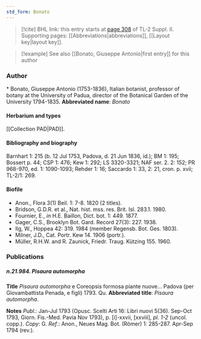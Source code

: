 ```yaml
---
std_form: Bonato
---
```


> [!cite] BHL link: this entry starts at [page 308](https://www.biodiversitylibrary.org/page/33265505) of TL-2 Suppl. II.
> Supporting pages: [[Abbreviations|abbreviations]], [[Layout key|layout key]].

> [!example] See also [[Bonato, Giuseppe Antonio|first entry]] for this author

### Author

\* Bonato, Giuseppe Antonio (1753-1836), Italian botanist, professor of botany at the University of Padua, director of the Botanical Garden of the University 1794-1835. 
**Abbreviated name**: *Bonato*

#### Herbarium and types

[[Collection PAD|PAD]].

#### Bibliography and biography

Barnhart 1: 215 (b. 12 Jul 1753, Padova, d. 21 Jun 1836, id.); BM 1: 195; Bossert p. 44; CSP 1: 476; Kew 1: 292; LS 3320-3321; NAF ser. 2. 2: 152; PR 968-970, ed. 1: 1090-1093; Rehder 1: 16; Saccardo 1: 33, 2: 21, cron. p. xvii; TL-2/1: 269.

#### Biofile

- Anon., Flora 3(1) Beil. 1: 7-8. 1820 (2 titles).
- Bridson, G.D.R. et al., Nat. hist. mss. res. Brit. Isl. 283.1. 1980.
- Fournier, E., *in* H.E. Baillon, Dict. bot. 1: 449. 1877.
- Gager, C.S., Brooklyn Bot. Gard. Record 27(3): 227. 1938.
- Ilg, W., Hoppea 42: 319. 1984 (member Regensb. Bot. Ges. 1803).
- Milner, J.D., Cat. Portr. Kew 14. 1906 (portr.).
- Müller, R.H.W. and R. Zaunick, Friedr. Traug. Kützing 155. 1960.

### Publications

##### n.21.984. Pisaura automorpha

**Title**
*Pisaura automorpha* e Coreopsis formosa piante nuove... Padova (per Giovambattista Penada, e figli) 1793. Qu.
**Abbreviated title**: *Pisaura automorpha*.

**Notes**
*Publ*.: Jan-Jul 1793 (Opusc. Scelti Arti 16: Libri nuovi 5(36). Sep-Oct 1793, Giorn. Fis.-Med. Pavia Nov 1793), p. \[i\]-xxvii, \[xxviii\], *pl. 1-2* (uncol. copp.). *Copy*: G.
*Ref*.: Anon., Neues Mag. Bot. (Römer) 1: 285-287. Apr-Sep 1794 (rev.).

